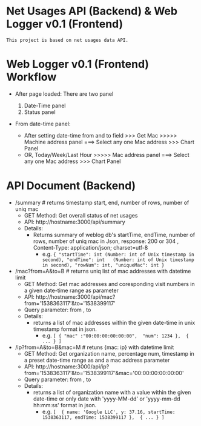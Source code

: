 # Net Usages API (Backend) &  Web Logger v0.1 (Frontend)

    This project is based on net usages data API.

# Web Logger v0.1 (Frontend) Workflow
* After page loaded: There are two panel 
  1. Date-Time panel
  2. Status panel

* From date-time panel:
    * After setting date-time from and to field >>> Get Mac >>>>> Machine address panel ===> Select any one Mac address >>> Chart Panel
    * OR, Today/Week/Last Hour >>>>> Mac address panel ===> Select any one Mac address >>> Chart Panel


# API Document (Backend)
* /summary # returns timestamp start, end, number of rows, number of uniq mac
    * GET Method: Get overall status of net usages
    * API: http://hostname:3000/api/summary
    * Details:
        * Returns summary of weblog db's startTime, endTime, number of rows, number of uniq mac in Json, response: 200 or 304 , Content-Type: application/json; charset=utf-8
            * e.g. ```{
                        "startTime": int (Number: int of Unix timestamp in second),
                        "endTime": int   (Number: int of Unix timestamp in second),
                        "rowNum": int,
                        "uniqueMac": int
                    } ```
* /mac?from=A&to=B # returns uniq list of mac addresses with datetime limit
    * GET Method: Get mac addresses and coresponding visit numbers in a given date-time range as parameter
    * API: http://hostname:3000/api/mac?from='1538363117'&to='1538399117'
    * Query parameter: from , to
    * Details:
        * returns a list of mac addresses within the given date-time in unix timestamp format in json.
            * e.g. ```[
                        {
                            "mac" :"00:00:00:00:00:00", 
                            "num": 1234
                        }, 
                        { ... }
                    ]```
* /ip?from=A&to=B&mac=M # retuns {mac: ip} with datetime limit
    * GET Method: Get organization name, percentage num, timestamp in a preset date-time range as and a mac address parameter
    * API: http://hostname:3000/api/ip?from='1538363117'&to='1538399117'&mac='00:00:00:00:00:00'
    * Query parameter: from , to
    * Details:
        * returns a list of organization name with a value within the given date-time or only date with 'yyyy-MM-dd' or 'yyyy-mm-dd hh:mm:ss' format in json.
            * e.g. ```[ 
                        { name: 'Google LLC', y: 37.16, startTime: 1538363117, endTime: 1538399117 }, 
                        { ... }
                    ]```




